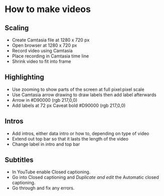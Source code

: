 # How to make videos

## Scaling
* Create Camtasia file at 1280 x 720 px
* Open browser at 1280 x 720 px
* Record video using Camtasia
* Place recording in Camtasia time line
* Shrink video to fit into frame

## Highlighting
* Use zooming to show parts of the screen at full pixel:pixel scale
* Use Camtasia arrow drawing to draw labels then add label afterwards
* Arrow in #D90000 (rgb 217,0,0)
* Add labels at 72 px Caveat bold #D90000 (rgb 217,0,0)

## Intros
* Add intros, either data intro or how to, depending on type of video
* Extend out top bar so that it lasts the length of the video
* Change label in intro and top bar

## Subtitles

* In YouTube enable Closed captioning.
* Go into Closed captioning and *Duplicate and edit* the Automatic closed captioning.
* Go through and fix any errors.
